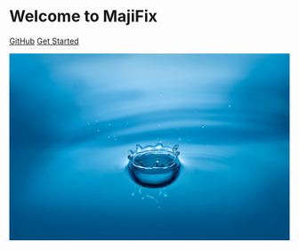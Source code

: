 # Welcome to MajiFix

[GitHub](https://github.com/CodeTanzania)
[Get Started](/get-started)

<!-- background image -->
![](_media/background-image.jpg)